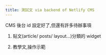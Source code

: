 ```yaml
---
title: 測試文 via backend of Netlify CMS
---
```

CMS 後台 id 設定好了,但還有許多待辦事項



1. 貼文(article/ posts/ layout...)分類的 widget

2. 教學文,操作示範
